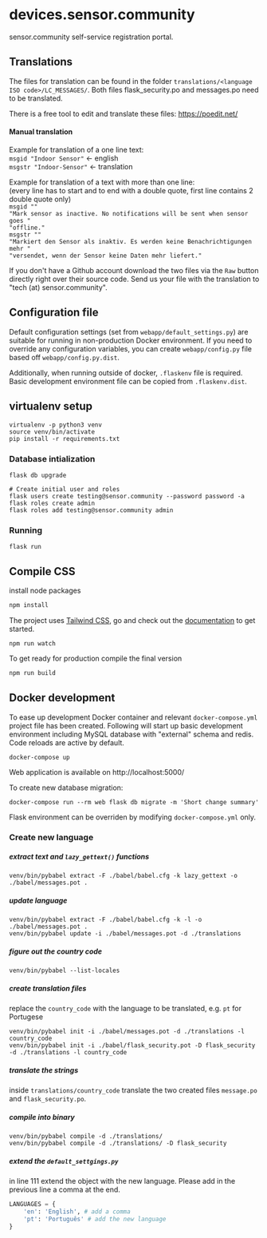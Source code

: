 # devices.sensor.community
sensor.community self-service registration portal.

## Translations

The files for translation can be found in the folder `translations/<language ISO code>/LC_MESSAGES/`.
Both files flask_security.po and messages.po need to be translated.

There is a free tool to edit and translate these files: https://poedit.net/  

#### Manual translation

Example for translation of a one line text:  
`msgid "Indoor Sensor"` <- english  
`msgstr "Indoor-Sensor"` <- translation  

Example for translation of a text with more than one line:  
(every line has to start and to end with a double quote, first line contains 2 double quote only)  
`msgid ""`  
`"Mark sensor as inactive. No notifications will be sent when sensor goes "`  
`"offline."`  
`msgstr ""`  
`"Markiert den Sensor als inaktiv. Es werden keine Benachrichtigungen mehr "`  
`"versendet, wenn der Sensor keine Daten mehr liefert."`  
  
If you don't have a Github account download the two files via the `Raw` button directly right over their source code. Send us your file with the translation to "tech (at) sensor.community".  

## Configuration file
Default configuration settings (set from `webapp/default_settings.py`) are
suitable for running in non-production Docker environment. If you need to
override any configuration variables, you can create `webapp/config.py` file
based off `webapp/config.py.dist`.

Additionally, when running outside of docker, `.flaskenv` file is required.
Basic development environment file can be copied from `.flaskenv.dist`.

## virtualenv setup

    virtualenv -p python3 venv
    source venv/bin/activate
    pip install -r requirements.txt

### Database intialization

    flask db upgrade

    # Create initial user and roles
    flask users create testing@sensor.community --password password -a
    flask roles create admin
    flask roles add testing@sensor.community admin

### Running

    flask run

## Compile CSS
install node packages

```bash
npm install
```

The project uses [Tailwind CSS](https://tailwindcss.com/), go and check out the [documentation](https://tailwindcss.com/docs) to get started. 


```
npm run watch
```

To get ready for production compile the final version

```bash
npm run build
```


## Docker development
To ease up development Docker container and relevant `docker-compose.yml`
project file has been created. Following will start up basic development
environment including MySQL database with "external" schema and redis. Code reloads are active by default.

    docker-compose up

Web application is available on http://localhost:5000/

To create new database migration:

    docker-compose run --rm web flask db migrate -m 'Short change summary'

Flask environment can be overriden by modifying `docker-compose.yml` only.

### Create new language
##### extract text and `lazy_gettext()` functions

    venv/bin/pybabel extract -F ./babel/babel.cfg -k lazy_gettext -o ./babel/messages.pot .

##### update language

    venv/bin/pybabel extract -F ./babel/babel.cfg -k -l -o ./babel/messages.pot .
    venv/bin/pybabel update -i ./babel/messages.pot -d ./translations

##### figure out the country code
    
    venv/bin/pybabel --list-locales

##### create translation files
replace the `country_code` with the language to be translated, e.g. `pt` for Portugese

    venv/bin/pybabel init -i ./babel/messages.pot -d ./translations -l country_code
    venv/bin/pybabel init -i ./babel/flask_security.pot -D flask_security -d ./translations -l country_code

##### translate the strings

 inside `translations/country_code` translate the two created files `message.po` and `flask_security.po`.

##### compile into binary

    venv/bin/pybabel compile -d ./translations/
    venv/bin/pybabel compile -d ./translations/ -D flask_security
    
##### extend the `default_settgings.py`
in line 111 extend the object with the new language. Please add in the previous line a comma at the end.
```python
LANGUAGES = {
    'en': 'English', # add a comma
    'pt': 'Português' # add the new language
}
```

